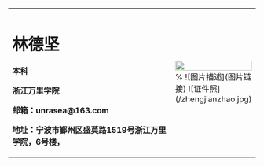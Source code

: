 <table border="0">
  <tr>
    <td width="75%">
      <h1>林德坚</h1>
      <p><b>本科</b></p>
      <p><b>浙江万里学院</b></p>
      <p><b>邮箱：unrasea@163.com</b></p>
      <p><b>地址：宁波市鄞州区盛莫路1519号浙江万里学院，6号楼，</b></p>
    </td>
    <td width="25%">
      <img src="/zhengjianzhao.jpg" width="100%">      % ![图片描述](图片链接)
![证件照](/zhengjianzhao.jpg)
    </td>
  </tr>
</table>
